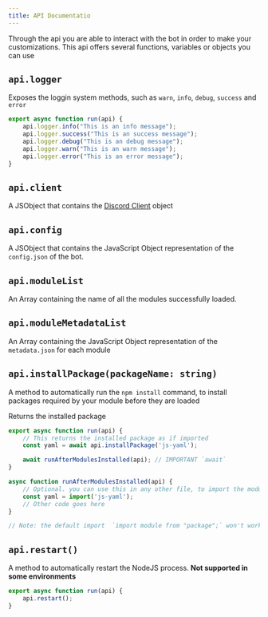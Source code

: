 ```yaml
---
title: API Documentatio
---
```

Through the api you are able to interact with the bot in order to make your customizations. This api offers several functions, variables or objects you can use

## `api.logger`
Exposes the loggin system methods, such as `warn`, `info`, `debug`, `success` and `error`

```js
export async function run(api) {
    api.logger.info("This is an info message");
    api.logger.success("This is an success message");
    api.logger.debug("This is an debug message");
    api.logger.warn("This is an warn message");
    api.logger.error("This is an error message");
}
```

## `api.client`
A JSObject that contains the [Discord Client](https://discord.js.org/docs/packages/discord.js/14.22.1/Client:Class) object

## `api.config`
A JSObject that contains the JavaScript Object representation of the `config.json` of the bot.

## `api.moduleList`
An Array containing the name of all the modules successfully loaded.

## `api.moduleMetadataList`
An Array containing the JavaScript Object representation of the `metadata.json` for each module

## `api.installPackage(packageName: string)`
A method to automatically run the `npm install` command, to install packages required by your module before they are loaded

Returns the installed package
```js
export async function run(api) {
    // This returns the installed package as if imported
    const yaml = await api.installPackage('js-yaml');

    await runAfterModulesInstalled(api); // IMPORTANT `await`
}

async function runAfterModulesInstalled(api) {
    // Optional. you can use this in any other file, to import the module
    const yaml = import('js-yaml');
    // Other code goes here
}

// Note: the default import  `import module from "package";` won't work most of the time
```


## `api.restart()`
A method to automatically restart the NodeJS process. **Not supported in some environments**

```js
export async function run(api) {
    api.restart();
}